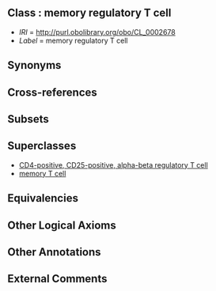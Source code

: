 
## Class : memory regulatory T cell

 * *IRI* = http://purl.obolibrary.org/obo/CL_0002678
 * *Label* = memory regulatory T cell

## Synonyms


## Cross-references


## Subsets


## Superclasses

 * [CD4-positive, CD25-positive, alpha-beta regulatory T cell](../../CL/92/CL_0000792.md)
 * [memory T cell](../../CL/13/CL_0000813.md)

## Equivalencies


## Other Logical Axioms


## Other Annotations


## External Comments

